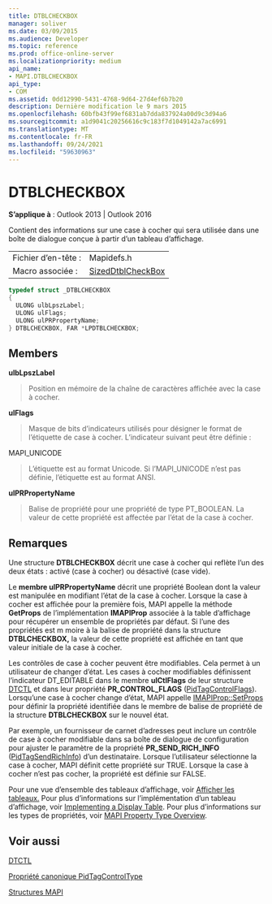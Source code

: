 ```yaml
---
title: DTBLCHECKBOX
manager: soliver
ms.date: 03/09/2015
ms.audience: Developer
ms.topic: reference
ms.prod: office-online-server
ms.localizationpriority: medium
api_name:
- MAPI.DTBLCHECKBOX
api_type:
- COM
ms.assetid: 0dd12990-5431-4768-9d64-27d4ef6b7b20
description: Dernière modification le 9 mars 2015
ms.openlocfilehash: 60bfb43f99ef6831ab7dda837924a00d9c3d94a6
ms.sourcegitcommit: a1d9041c20256616c9c183f7d1049142a7ac6991
ms.translationtype: MT
ms.contentlocale: fr-FR
ms.lasthandoff: 09/24/2021
ms.locfileid: "59630963"
---
```

# <a name="dtblcheckbox"></a>DTBLCHECKBOX

  
  
**S’applique à** : Outlook 2013 | Outlook 2016 
  
Contient des informations sur une case à cocher qui sera utilisée dans une boîte de dialogue conçue à partir d’un tableau d’affichage. 
  
|||
|:-----|:-----|
|Fichier d’en-tête :  <br/> |Mapidefs.h  <br/> |
|Macro associée :  <br/> |[SizedDtblCheckBox](sizeddtblcheckbox.md) <br/> |
   
```cpp
typedef struct _DTBLCHECKBOX
{
  ULONG ulbLpszLabel;
  ULONG ulFlags;
  ULONG ulPRPropertyName;
} DTBLCHECKBOX, FAR *LPDTBLCHECKBOX;

```

## <a name="members"></a>Members

 **ulbLpszLabel**
  
> Position en mémoire de la chaîne de caractères affichée avec la case à cocher. 
    
 **ulFlags**
  
> Masque de bits d’indicateurs utilisés pour désigner le format de l’étiquette de case à cocher. L’indicateur suivant peut être définie :
    
MAPI_UNICODE 
  
> L’étiquette est au format Unicode. Si l’MAPI_UNICODE n’est pas définie, l’étiquette est au format ANSI.
    
 **ulPRPropertyName**
  
> Balise de propriété pour une propriété de type PT_BOOLEAN. La valeur de cette propriété est affectée par l’état de la case à cocher.
    
## <a name="remarks"></a>Remarques

Une structure **DTBLCHECKBOX** décrit une case à cocher qui reflète l’un des deux états : activé (case à cocher) ou désactivé (case vide). 
  
Le **membre ulPRPropertyName** décrit une propriété Boolean dont la valeur est manipulée en modifiant l’état de la case à cocher. Lorsque la case à cocher est affichée pour la première fois, MAPI appelle la méthode **GetProps** de l’implémentation **IMAPIProp** associée à la table d’affichage pour récupérer un ensemble de propriétés par défaut. Si l’une des propriétés est m moire à la balise de propriété dans la structure **DTBLCHECKBOX,** la valeur de cette propriété est affichée en tant que valeur initiale de la case à cocher. 
  
Les contrôles de case à cocher peuvent être modifiables. Cela permet à un utilisateur de changer d’état. Les cases à cocher modifiables définissent l’indicateur DT_EDITABLE dans le membre **ulCtlFlags** de leur structure [DTCTL](dtctl.md) et dans leur propriété **PR_CONTROL_FLAGS** ([PidTagControlFlags](pidtagcontrolflags-canonical-property.md)). Lorsqu’une case à cocher change d’état, MAPI appelle [IMAPIProp::SetProps](imapiprop-setprops.md) pour définir la propriété identifiée dans le membre de balise de propriété de la structure **DTBLCHECKBOX** sur le nouvel état. 
  
Par exemple, un fournisseur de carnet d’adresses peut inclure un contrôle de case à cocher modifiable dans sa boîte de dialogue de configuration pour ajuster le paramètre de la propriété **PR_SEND_RICH_INFO** ([PidTagSendRichInfo](pidtagsendrichinfo-canonical-property.md)) d’un destinataire. Lorsque l’utilisateur sélectionne la case à cocher, MAPI définit cette propriété sur TRUE. Lorsque la case à cocher n’est pas cocher, la propriété est définie sur FALSE.
  
Pour une vue d’ensemble des tableaux d’affichage, voir [Afficher les tableaux.](display-tables.md) Pour plus d’informations sur l’implémentation d’un tableau d’affichage, voir [Implementing a Display Table](display-table-implementation.md). Pour plus d’informations sur les types de propriétés, voir [MAPI Property Type Overview](mapi-property-type-overview.md).
  
## <a name="see-also"></a>Voir aussi



[DTCTL](dtctl.md)
  
[Propriété canonique PidTagControlType](pidtagcontroltype-canonical-property.md)


[Structures MAPI](mapi-structures.md)

